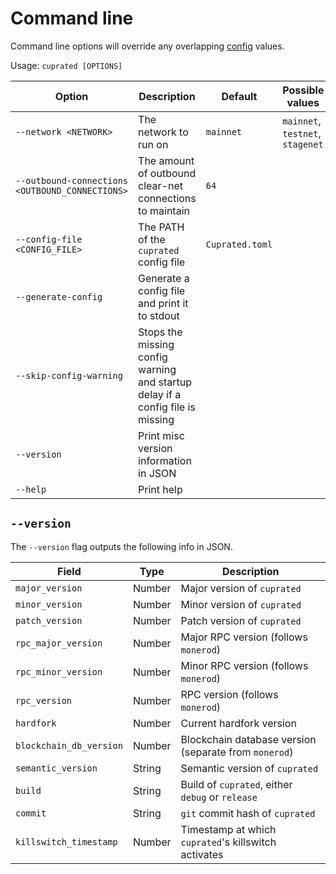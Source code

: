 # Command line

Command line options will override any overlapping [config](./config.md) values.

Usage: `cuprated [OPTIONS]`

<!-- TODO: automate the generation of the below table from `./cuprated --help` -->

| Option | Description | Default | Possible values |
|--------|-------------|---------|-----------------|
| `--network <NETWORK>` | The network to run on | `mainnet` | `mainnet`, `testnet`, `stagenet`
| `--outbound-connections <OUTBOUND_CONNECTIONS>` | The amount of outbound clear-net connections to maintain | `64` |
| `--config-file <CONFIG_FILE>` | The PATH of the `cuprated` config file | `Cuprated.toml` |
| `--generate-config` | Generate a config file and print it to stdout | |
| `--skip-config-warning` | Stops the missing config warning and startup delay if a config file is missing | |
| `--version` | Print misc version information in JSON | |
| `--help` | Print help | |

## `--version`
The `--version` flag outputs the following info in JSON.

| Field                   | Type   | Description |
|-------------------------|--------|-------------|
| `major_version`         | Number | Major version of `cuprated`                           |
| `minor_version`         | Number | Minor version of `cuprated`                           |
| `patch_version`         | Number | Patch version of `cuprated`                           |
| `rpc_major_version`     | Number | Major RPC version (follows `monerod`)                 |
| `rpc_minor_version`     | Number | Minor RPC version (follows `monerod`)                 |
| `rpc_version`           | Number | RPC version (follows `monerod`)                       |
| `hardfork`              | Number | Current hardfork version                              |
| `blockchain_db_version` | Number | Blockchain database version (separate from `monerod`) |
| `semantic_version`      | String | Semantic version of `cuprated`                        |
| `build`                 | String | Build of `cuprated`, either `debug` or `release`      |
| `commit`                | String | `git` commit hash of `cuprated`                       |
| `killswitch_timestamp`  | Number | Timestamp at which `cuprated`'s killswitch activates  |
